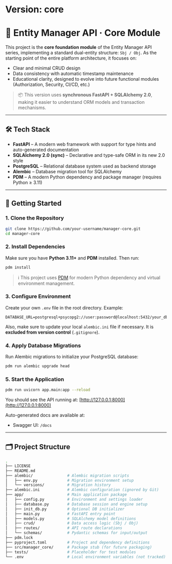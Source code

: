 # Version: core  
# 🧩 Entity Manager API · Core Module

This project is the **core foundation module** of the Entity Manager API series, implementing a standard dual-entity structure: `Sbj / Obj`. As the starting point of the entire platform architecture, it focuses on:

- Clear and minimal CRUD design  
- Data consistency with automatic timestamp maintenance  
- Educational clarity, designed to evolve into future functional modules (Authorization, Security, CI/CD, etc.)

> 📦 This version uses **synchronous FastAPI + SQLAlchemy 2.0**, making it easier to understand ORM models and transaction mechanisms.

---

## 🛠 Tech Stack

- **FastAPI** – A modern web framework with support for type hints and auto-generated documentation  
- **SQLAlchemy 2.0 (sync)** – Declarative and type-safe ORM in its new 2.0 style  
- **PostgreSQL** – Relational database system used as backend storage  
- **Alembic** – Database migration tool for SQLAlchemy  
- **PDM** – A modern Python dependency and package manager (requires Python ≥ 3.11)

---

## 🚀 Getting Started

### 1. Clone the Repository

```bash
git clone https://github.com/your-username/manager-core.git
cd manager-core
```

### 2. Install Dependencies

Make sure you have **Python 3.11+** and **PDM** installed. Then run:

```bash
pdm install
```

> ℹ️ This project uses [PDM](https://pdm.fming.dev/) for modern Python dependency and virtual environment management.

### 3. Configure Environment

Create your own `.env` file in the root directory. Example:

```
DATABASE_URL=postgresql+psycopg2://user:password@localhost:5432/your_db
```

Also, make sure to update your local `alembic.ini` file if necessary. It is **excluded from version control** (`.gitignore`).

### 4. Apply Database Migrations

Run Alembic migrations to initialize your PostgreSQL database:

```bash
pdm run alembic upgrade head
```

### 5. Start the Application

```bash
pdm run uvicorn app.main:app --reload
```

You should see the API running at:
[http://127.0.0.1:8000](http://127.0.0.1:8000)

Auto-generated docs are available at:

* Swagger UI: `/docs`

---

## 🗂️ Project Structure

```bash
.
├── LICENSE
├── README.md
├── alembic/               # Alembic migration scripts
│   ├── env.py             # Migration environment setup
│   └── versions/          # Migration history
├── alembic.ini            # Alembic configuration (ignored by Git)
├── app/                   # Main application package
│   ├── config.py          # Environment and settings loader
│   ├── database.py        # Database session and engine setup
│   ├── init_db.py         # Optional DB initializer
│   ├── main.py            # FastAPI entry point
│   ├── models.py          # SQLAlchemy model definitions
│   ├── crud/              # Data access logic (Sbj / Obj)
│   ├── routes/            # API route declarations
│   └── schemas/           # Pydantic schemas for input/output
├── pdm.lock
├── pyproject.toml         # Project and dependency definitions
├── src/manager_core/      # Package stub (for future packaging)
├── tests/                 # Placeholder for test modules
└── .env                   # Local environment variables (not tracked)
```

